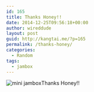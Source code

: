 ```yaml
---
id: 165
title: Thanks Honey!!
date: 2014-12-25T09:56:18+00:00
author: wireddude
layout: post
guid: http://kangtai.me/?p=165
permalink: /thanks-honey/
categories:
  - Random
tags:
  - jambox
---
```

 <img src="http://i2.wp.com/media.davidkanter.com/Photo-2014-12-25-08-23.jpg?w=604" alt="mini jambox" data-recalc-dims="1" />Thanks Honey!!